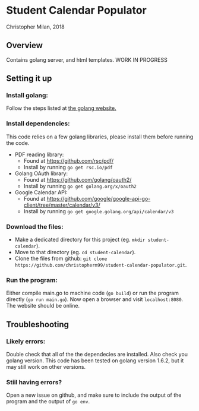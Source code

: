 # Student Calendar Populator
Christopher Milan, 2018
## Overview
Contains golang server, and html templates.
WORK IN PROGRESS
## Setting it up
### Install golang:
Follow the steps listed at [the golang website.](https://golang.org/doc/install)
### Install dependencies:
This code relies on a few golang libraries, please install them before running the code.
* PDF reading library:
  * Found at https://github.com/rsc/pdf/
  * Install by running ```go get rsc.io/pdf```
* Golang OAuth library:
  * Found at https://github.com/golang/oauth2/
  * Install by running ```go get golang.org/x/oauth2```
* Google Calendar API:
  * Found at https://github.com/google/google-api-go-client/tree/master/calendar/v3/
  * Install by running ```go get google.golang.org/api/calendar/v3```
### Download the files:
* Make a dedicated directory for this project (eg. ```mkdir student-calendar```). 
* Move to that directory (eg. ```cd student-calendar```).
* Clone the files from github: ```git clone https://github.com/christopherm99/student-calendar-populator.git```.
### Run the program:
Either compile main.go to machine code (```go build```) or run the program directly (```go run main.go```). Now open a browser and visit ```localhost:8080```. The website should be online.
## Troubleshooting
### Likely errors:
Double check that all of the the dependecies are installed. Also check you golang version. This code has been tested on golang version 1.6.2, but it may still work on other versions.
### Stiil having errors?
Open a new issue on github, and make sure to include the output of the program and the output of ```go env```.
